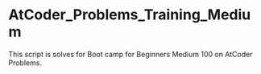 # AtCoder_Problems_Training_Medium

This script is solves for Boot camp for Beginners Medium 100 on AtCoder Problems.
